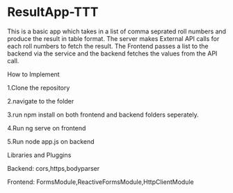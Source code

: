 # ResultApp-TTT

This is a basic app which takes in a list of comma seprated roll numbers and produce the result in table format. The server makes External API calls for each roll numbers to fetch the result. The Frontend passes a list to the backend via the service and the backend fetches the values from the API call.

How to Implement

1.Clone the repository

2.navigate to the folder

3.run npm install on both frontend and backend folders seperately.

4.Run ng serve on frontend

5.Run node app.js on backend


Libraries and Pluggins


Backend: cors,https,bodyparser

Frontend: FormsModule,ReactiveFormsModule,HttpClientModule
